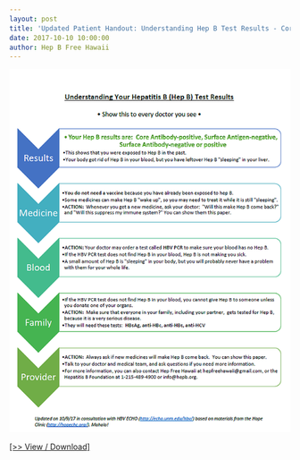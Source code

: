 ```yaml
---
layout: post
title: 'Updated Patient Handout: Understanding Hep B Test Results - Core Antibody+'
date: 2017-10-10 10:00:00
author: Hep B Free Hawaii
---
```


[![](/assets/images/updated-patient-handout-understanding-hep-b-test-results-core-antibody-plus.jpg)](https://jumpshare.com/v/ER6rFxIm4Fq0ngfdU4a0)

[[>> View / Download]](https://jumpshare.com/v/ER6rFxIm4Fq0ngfdU4a0)